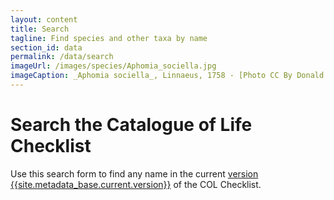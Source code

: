 ```yaml
---
layout: content
title: Search
tagline: Find species and other taxa by name
section_id: data
permalink: /data/search
imageUrl: /images/species/Aphomia_sociella.jpg
imageCaption: _Aphomia sociella_, Linnaeus, 1758 - [Photo CC By Donald Hobern](https://www.flickr.com/photos/dhobern/18189103153)
---
```


# Search the Catalogue of Life Checklist
Use this search form to find any name in the current <a href="/data/metadata">version {{site.metadata_base.current.version}}</a> of the COL Checklist.


<div class="row" style="background: white; margin-top: 0px; margin-bottom: 0px">
  <div id="search"></div>
</div>
  <script>
    'use strict';

const e = React.createElement;

class PublicSearch extends React.Component {

    render() {
     
  
      return e(
        ColBrowser.Search,
        { catalogueKey: '{{ site.react_base.datasetKey }}' , pathToTaxon: '{{ site.react_base.pathToTaxon }}', auth: '{{ site.react_base.auth }}' }
      );
    }
  }

const domContainer = document.querySelector('#search');
ReactDOM.render(e(PublicSearch), domContainer);
  </script>